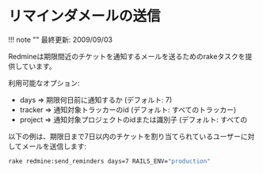 リマインダメールの送信
======================

!!! note ""
    最終更新: 2009/09/03

Redmineは期限間近のチケットを通知するメールを送るためのrakeタスクを提供しています。

利用可能なオプション:

-   days =&gt; 期限何日前に通知するか (デフォルト: 7)
-   tracker =&gt; 通知対象トラッカーのid (デフォルト: すべてのトラッカー)
-   project =&gt; 通知対象プロジェクトのidまたは識別子 (デフォルト: すべての

以下の例は、期限日まで7日以内のチケットを割り当てられているユーザーに対してメールを送信します:

``` sh
rake redmine:send_reminders days=7 RAILS_ENV="production"
```
